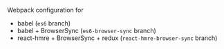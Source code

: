 Webpack configuration for

- babel (`es6` branch)
- babel + BrowserSync (`es6-browser-sync` branch)
- react-hmre + BrowserSync + redux (`react-hmre-browser-sync` branch)
